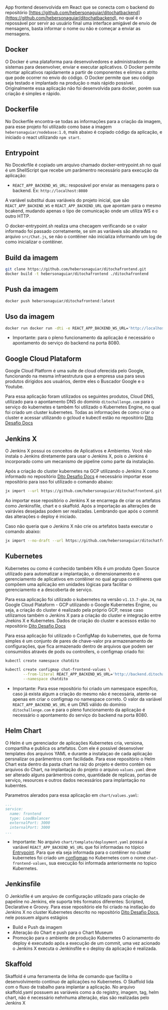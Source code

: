 App frontend desenvolvida em React que se conecta com o backend do repositório [https://github.com/hebersonaguiar/ditochatbackend](https://github.com/hebersonaguiar/ditochatbackend), no qual é o repossável por servir ao usuário final uma interface amigável de envio de mensagens, basta informar o nome ou não e começar a enviar as mensagens.

## Docker
O Docker é uma plataforma para desenvolvedores e administradores de sistemas para desenvolver, enviar e executar aplicativos. O Docker permite montar aplicativos rapidamente a partir de componentes e elimina o atrito que pode ocorrer no envio do código. O Docker permite que seu código seja testado e implantado na produção o mais rápido possível.
Originalmente essa aplicação não foi desenvolvida para docker, porém sua criação é simples e rápido. 

## Dockerfile
No Dockerfile encontra-se todas as informações para a criação da imagem, para esse projeto foi utilizado como base a imagem `hebersonaguiar/nodebase:1.0`, mais abaixo é copiado código da aplicação, e iniciado o react utilizando `npm start`.

## Entrypoint
No Docekrfile é copiado um arquivo chamado docker-entrypoint.sh no qual é um ShellScript que recebe um parâmentro necessário para execução da aplicação:
- `REACT_APP_BACKEND_WS_URL`: resposável por enviar as mensagens para o backend. Ex: `http://localhost:8080`

A variável substitui duas variáveis do projeto inicial, que são `REACT_APP_BACKEND_WS` e `REACT_APP_BACKEND_URL` que apontam para o mesmo bcakend, mudando apenas o tipo de comunicação onde um utiliza WS e o outro HTTP. 

O docker-entrypoint.sh realiza uma checagem verificando se o valor informado foi passado corretamente, se sim as variáveis são alteradas no arquivo `src/Chat.js`, se não o contêiner não inicializa informando um log de como inicializar o contêiner.

## Build da imagem
```bash
git clone https://github.com/hebersonaguiar/ditochafrontend.git
docker build -t hebersonaguiar/ditochafrontend ./ditochafrontend
```
## Push da imagem
```bash
docker push hebersonaguiar/ditochafrontend:latest
```

## Uso da imagem
```bash
docker run docker run -dti -e REACT_APP_BACKEND_WS_URL='http://localhost:3000' hebersonaguiar/ditochafrontend
```
* Importante: para o pleno funcionamento da aplicação é necessário o apontamento do serviço do backend na porta 8080.

## Google Cloud Plataform
Google Cloud Platform é uma suíte de cloud oferecida pelo Google, funcionando na mesma infraestrutura que a empresa usa para seus produtos dirigidos aos usuários, dentre eles o Buscador Google e o Youtube.

Para essa aplicação foram utilizados os seguintes produtos, Cloud DNS, utilizado para o apontamento DNS do domínio `ditochallenge.com` para o serviço do kubernetes e também foi utilizado o Kubernetes Engine, no qual foi criado um cluster kubernetes. Todas as informações de como criar o cluster e acessar utilizando o gcloud e kubectl estão no repositório [Dito Desafio Docs](https://github.com/hebersonaguiar/ditodesafiodocs.git)

## Jenkins X
O Jenkins X possui os conceitos de Aplicativos e Ambientes. Você não instala o Jenkins diretamente para usar o Jenkins X, pois o Jenkins é incorporado como um mecanismo de pipeline como parte da instalação.

Após a criação do cluster kubernetes na GCP utilizando o Jenkins X como informado no repositório [Dito Desafio Docs](https://github.com/hebersonaguiar/ditodesafiodocs.git) é necessário importar esse repositório para isso foi utilizado o comando abaixo:

```bash
jx import --url https://github.com/hebersonaguiar/ditochatfrontend.git
```
Ao importar esse repositório o Jenkins X se encarrega de criar os artefatos como Jenkinsfile, chart e o skaffold. Após a importação as alterações de vairávies desejadas podem ser realizadas. Lembrando que após o commit das alterações o deploy é iniciado.

Caso não queria que o Jenkins X não crie os artefatos basta executar o comando abaixo:

```bash
jx import --no-draft --url https://github.com/hebersonaguiar/ditochatfrontend.git
```

## Kubernetes
Kubernetes ou como é conhecido também K8s é um produto Open Source utilizado para automatizar a implantação, o dimensionamento e o gerenciamento de aplicativos em contêiner no qual agrupa contêineres que compõem uma aplicação em unidades lógicas para facilitar o gerenciamento e a descoberta de serviço.

Para essa aplicação foi utilizado o kubernetes na versão `v1.13.7-gke.24`, na Google Cloud Plataform - GCP utilizando o Google Kubernetes Engine, ou seja, a criação do cluster é realizado pela próprio GCP, nesse caso utilizamos também o Jenkins X para a criação do cluster e integração entre Jnekins X e Kubernetes. Dados de criação do cluster e acessos estão no repositório [Dito Desafio Docs](https://github.com/hebersonaguiar/ditodesafiodocs.git)

Para essa aplicação foi utilizado o ConfigMap do kubernetes, que de forma simples é um conjunto de pares de chave-valor pra armazenamento de configurações, que fica armazenado dentro de arquivos que podem ser consumidos através de pods ou controllers, o configmap criado foi:


```bash
kubectl create namespace chatdito

kubectl create configmap chat-frontend-values \
		--from-literal REACT_APP_BACKEND_WS_URL='http://backend.ditochallenge.com:8080' \
		--namespace chatdito
```

* Importante: Para esse repositório foi criado um namespace específco, caso já exista algum a criação do mesmo não é necessária, atente-se apenas em criar o configmap no namespace correto. O valor da variável `REACT_APP_BACKEND_WS_URL`  é um DNS válido do domínio `ditochallenge.com` e para o pleno funcionamento da aplicação é necessário o apontamento do serviço do backend na porta 8080.

## Helm Chart
O Helm é um gerenciador de aplicações Kubernetes cria, versiona, compartilha e publica os artefatos. Com ele é possível desenvolver templates dos arquivos YAML e durante a instalaçao de cada aplicação persnalizar os parâmentros com facilidade.
Para esse repositório o Helm Chart esta dentro da pasta chart na raiz do projeto e dentro contém os arquivos do Chart, na implantação do projeto o arquivo `values.yaml` deve ser alterado alguns parâmentros como, quantidade de replicas, portas de serviço, resources e outros dados necessários para implantação no kuberntes.

Parametros alerados para essa aplicação em `chart/values.yaml`:
```yaml
...
service:
  name: frontend
  type: LoadBalancer
  externalPort: 3000
  internalPort: 3000
...
```
* Importante:
No arquivo `chart/template/deployment.yaml` possui a variável `REACT_APP_BACKEND_WS_URL`  que foi informadas no tópico [Entrypoint](https://github.com/hebersonaguiar/ditochatbackend#entrypoint). Para que ela seja informada para o contêiner no cluster kubernetes foi criado um [configmap](https://github.com/hebersonaguiar/ditochatbackend#kubernetes) no Kubernetes com o nome `chat-frontend-values`, sua execução foi informada anteriormente no topico Kubernetes.


## Jenkinsfile
O Jenkisfile é um arquivo de configuração utilizado para criação de papeline no Jenkins, ele suporta três formatos diferentes: Scripted, Declarative e Groovy. 
Para esse repositório ele foi criado na instlação do Jenkins X no cluster Kubernetes descrito no repositório [Dito Desafio Docs](https://github.com/hebersonaguiar/ditodesafiodocs.git), nele possuem alguns estágios 
* Build e Push da imagem
* Alteração do Chart e push para o Chart Museum
* Promoção para o ambiente de produção Kubernetes
O acionamento do deploy é executado após a execução de um commit, uma vez acionado o Jenkins X executa o Jenkinsfile e o deploy da aplicação é realizada.

## Skaffold
Skaffold é uma ferramenta de linha de comando que facilita o desenvolvimento contínuo de aplicações no Kubernetes. O Skaffold lida com o fluxo de trabalho para implantar a aplicação.
No arquivo skaffold.yaml possuem as variáveis como a do registry, imagem, tag, helm chart, não é necessário nehnhuma alteração, elas são realizadas pelo Jenkins X